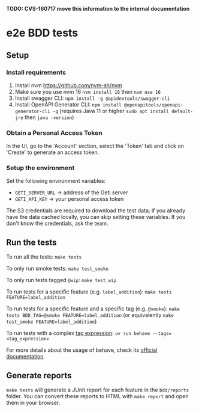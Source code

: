 **TODO: CVS-160717 move this information to the internal documentation**

# e2e BDD tests

## Setup

### Install requirements

1. Install nvm https://github.com/nvm-sh/nvm
2. Make sure you use nvm 16 `nvm install 16` then `nvm use 16`
3. Install swagger CLI: `npm install -g @apidevtools/swagger-cli`
4. Install OpenAPI Generator CLI: `npm install @openapitools/openapi-generator-cli -g` (requires Java 11 or higher `sudo apt install default-jre` then `java -version`)

### Obtain a Personal Access Token

In the UI, go to the 'Account' section, select the 'Token' tab and click on 'Create' to generate an access token.

### Setup the environment

Set the following environment variables:

- `GETI_SERVER_URL` -> address of the Geti server
- `GETI_API_KEY` -> your personal access token

The S3 credentials are required to download the test data; if you already have the data cached locally, you can skip setting these variables.
If you don't know the credentials, ask the team.

## Run the tests

To run all the tests: `make tests`

To only run smoke tests: `make test_smoke`

To only run tests tagged `@wip`: `make test_wip`

To run tests for a specific feature (e.g. `label_addition`): `make tests FEATURE=label_addition`

To run tests for a specific feature and a specific tag (e.g. `@smoke`): `make tests BDD_TAG=@smoke FEATURE=label_addition`
(or equivalently `make test_smoke FEATURE=label_addition`)

To run tests with a complex [tag expression](https://behave.readthedocs.io/en/latest/tag_expressions/): `uv run behave --tags=<tag_expression>`

For more details about the usage of behave, check its [official documentation](https://behave.readthedocs.io/en/latest/).

## Generate reports

`make tests` will generate a JUnit report for each feature in the `bdd/reports` folder.
You can convert these reports to HTML with `make report` and open them in your browser.
